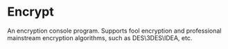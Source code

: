 # Encrypt
An encryption console program. Supports fool encryption and professional mainstream encryption algorithms, such as DES\3DES\IDEA, etc.
